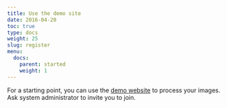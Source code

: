 ```yaml
---
title: Use the demo site
date: 2016-04-20
toc: true
type: docs
weight: 25
slug: register
menu:
  docs:
    parent: started
    weight: 1
---
```



For a starting point, you can use the [demo website](https://phenocopter.csrio.au) to process your images. Ask system administrator to invite you to join.  
